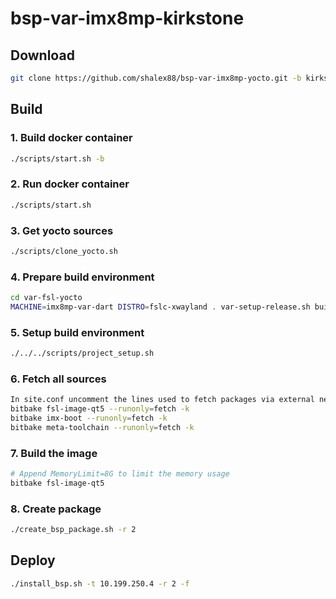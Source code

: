 # bsp-var-imx8mp-kirkstone

## Download

```bash
git clone https://github.com/shalex88/bsp-var-imx8mp-yocto.git -b kirkstone bsp-var-imx8mp-kirkstone
```

## Build

### 1. Build docker container

```bash
./scripts/start.sh -b
```

### 2. Run docker container

```bash
./scripts/start.sh
```

### 3. Get yocto sources

```bash
./scripts/clone_yocto.sh
```

### 4. Prepare build environment

```bash
cd var-fsl-yocto
MACHINE=imx8mp-var-dart DISTRO=fslc-xwayland . var-setup-release.sh build
```

### 5. Setup build environment

```bash
./../../scripts/project_setup.sh
```

### 6. Fetch all sources

```bash
In site.conf uncomment the lines used to fetch packages via external network
bitbake fsl-image-qt5 --runonly=fetch -k
bitbake imx-boot --runonly=fetch -k
bitbake meta-toolchain --runonly=fetch -k
```

### 7. Build the image

```bash
# Append MemoryLimit=8G to limit the memory usage
bitbake fsl-image-qt5
```

### 8. Create package

```bash
./create_bsp_package.sh -r 2
```

## Deploy

```bash
./install_bsp.sh -t 10.199.250.4 -r 2 -f
```
